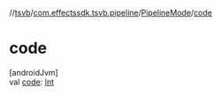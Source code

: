 //[tsvb](../../../index.md)/[com.effectssdk.tsvb.pipeline](../index.md)/[PipelineMode](index.md)/[code](code.md)

# code

[androidJvm]\
val [code](code.md): [Int](https://kotlinlang.org/api/latest/jvm/stdlib/kotlin/-int/index.html)
